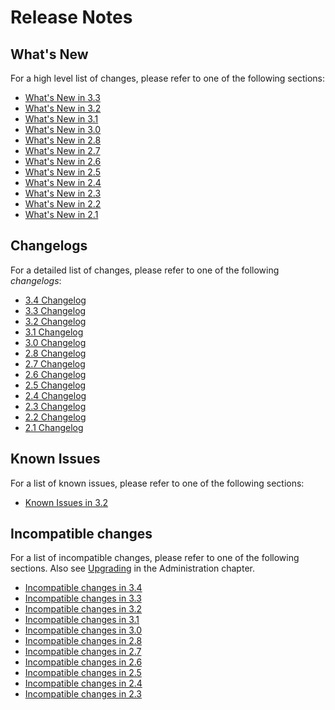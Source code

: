 Release Notes
=============

What's New
----------

For a high level list of changes, please refer to one of the following sections:

- [What's New in 3.3](NewFeatures33.md)
- [What's New in 3.2](NewFeatures32.md)
- [What's New in 3.1](NewFeatures31.md)
- [What's New in 3.0](NewFeatures30.md)
- [What's New in 2.8](NewFeatures28.md)
- [What's New in 2.7](NewFeatures27.md)
- [What's New in 2.6](NewFeatures26.md)
- [What's New in 2.5](NewFeatures25.md)
- [What's New in 2.4](NewFeatures24.md)
- [What's New in 2.3](NewFeatures23.md)
- [What's New in 2.2](NewFeatures22.md)
- [What's New in 2.1](NewFeatures21.md)


Changelogs
----------

For a detailed list of changes, please refer to one of the following _changelogs_:

- [3.4 Changelog](https://raw.githubusercontent.com/arangodb/arangodb/3.4/CHANGELOG)
- [3.3 Changelog](https://raw.githubusercontent.com/arangodb/arangodb/3.3/CHANGELOG)
- [3.2 Changelog](https://raw.githubusercontent.com/arangodb/arangodb/3.2/CHANGELOG)
- [3.1 Changelog](https://raw.githubusercontent.com/arangodb/arangodb/3.1/CHANGELOG)
- [3.0 Changelog](https://raw.githubusercontent.com/arangodb/arangodb/3.0/CHANGELOG)
- [2.8 Changelog](https://raw.githubusercontent.com/arangodb/arangodb/2.8/CHANGELOG)
- [2.7 Changelog](https://raw.githubusercontent.com/arangodb/arangodb/2.7/CHANGELOG)
- [2.6 Changelog](https://raw.githubusercontent.com/arangodb/arangodb/2.6/CHANGELOG)
- [2.5 Changelog](https://raw.githubusercontent.com/arangodb/arangodb/2.5/CHANGELOG)
- [2.4 Changelog](https://raw.githubusercontent.com/arangodb/arangodb/2.4/CHANGELOG)
- [2.3 Changelog](https://raw.githubusercontent.com/arangodb/arangodb/2.3/CHANGELOG)
- [2.2 Changelog](https://raw.githubusercontent.com/arangodb/arangodb/2.2/CHANGELOG)
- [2.1 Changelog](https://raw.githubusercontent.com/arangodb/arangodb/2.1/CHANGELOG)


Known Issues
------------

For a list of known issues, please refer to one of the following sections:

- [Known Issues in 3.2](KnownIssues32.md)


Incompatible changes
--------------------

For a list of incompatible changes, please refer to one of the following sections.
Also see [Upgrading](../Administration/Upgrading/README.md) in the 
Administration chapter.

- [Incompatible changes in 3.4](UpgradingChanges34.md)
- [Incompatible changes in 3.3](UpgradingChanges33.md)
- [Incompatible changes in 3.2](UpgradingChanges32.md)
- [Incompatible changes in 3.1](UpgradingChanges31.md)
- [Incompatible changes in 3.0](UpgradingChanges30.md)
- [Incompatible changes in 2.8](UpgradingChanges28.md)
- [Incompatible changes in 2.7](UpgradingChanges27.md)
- [Incompatible changes in 2.6](UpgradingChanges26.md)
- [Incompatible changes in 2.5](UpgradingChanges25.md)
- [Incompatible changes in 2.4](UpgradingChanges24.md)
- [Incompatible changes in 2.3](UpgradingChanges23.md)
